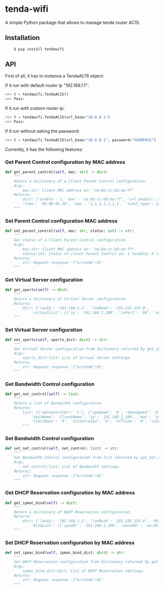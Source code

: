 # tenda-wifi

A simple Python package that allows to manage tenda router AC15.

## Installation

```bash
    $ pip install tendawifi
```

## API

First of all, it has to instance a TendaAC15 object:

If it run with default router ip "192.168.1.1":

```python
>>> t = tendawifi.TendaAC15()
>>> Pass:
```

If it run with custom router ip:

```python
>>> t = tendawifi.TendaAC15(url_base="10.0.0.1")
>>> Pass:
```

If it run without asking the password:

```python
>>> t = tendawifi.TendaAC15(url_base="10.0.0.1", password="YOURPASS")
```

Currently, it has the following features:

### Get Parent Control configuration by MAC address

```python
def get_parent_control(self, mac: str) -> dict:
    """
    Return a dictionary of a Client Parent Control configuration.
    Args:
        mac:str: Client MAC address ex: "aa:bb:cc:dd:ee:ff"
    Returns:
        dict: {'enable': 1, 'mac': 'aa:bb:cc:dd:ee:ff', 'url_enable': 0, 'urls': '',
        'time': '09:00-01:30', 'day': '1,1,1,1,1,1,1', 'limit_type': 1}
    """
```

### Set Parent Control configuration MAC address

```python
def set_parent_control(self, mac: str, status: int) -> str:
    """
    Set status of a Client Parent Control configuration.
    Args:
        mac:str: Client MAC address ex: "aa:bb:cc:dd:ee:ff"
        status:int: Status of client Parent Control ex: 1 (enable) 0 (disable)
    Returns:
        str: Request response '{"errCode":0}'
    """
```

### Get Virtual Server configuration

```python
def get_vports(self) -> dict:
    """
    Return a dictionary of Virtual Server configuration.
    Returns:
        dict: {'lanIp': '192.168.1.1', 'lanMask': '255.255.255.0',
            'virtualList': [{'ip': '192.168.1.100', 'inPort': '80', 'outPort': '80', 'protocol': '0'}, ...]}
    """
```

### Set Virtual Server configuration

```python
def set_vports(self, vports_dict: dict) -> str:
    """
    Set Virtual Server configuration from dictionary returned by get_vports() method.
    Args:
        vports_dict:list: List of Virtual Server settings.
    Returns:
        str: Request response '{"errCode":0}'
    """
```

### Get Bandwidth Control configuration

```python
def get_net_control(self) -> list:
    """
    Return a list of Bandwidth configuration.
    Returns:
        list: [{'netControlEn': '1'}, {'upSpeed': '0', 'downSpeed': '0', 'devType': 'unknown',
            'hostName': 'ClientName', 'ip': '192.168.1.100', 'mac': 'aa:bb:cc:dd:ee:ff', 'limitUp': '0',
            'limitDown': '0', 'isControled': '0', 'offline': '0', 'isSet': '0'}, ...]
        """
```

### Set Bandwidth Control configuration

```python
def set_net_control(self, net_control: list) -> str:
    """
    Set Bandwidth Control configuration from list returned by get_net_control() method.
    Args:
        net_control:list: List of Bandwidth settings.
    Returns:
        str: Request response '{"errCode":0}'
    """
```

### Get DHCP Reservation configuration by MAC address

```python
def get_ipmac_bind(self) -> dict:
    """
    Return a dictionary of DHCP Reservation configuration.
    Returns:
        dict: {'lanIp': '192.168.1.1', 'lanMask': '255.255.255.0', 'dhttpIP': '172.27.175.218', 'dhcpClientList': [],
            'bindList': [{'ipaddr': '192.168.1.100', 'macaddr': 'aa:bb:cc:dd:ee:ff', 'devname': 'ClientName', 'status': '1'}, ...]}
    """
```

### Set DHCP Reservation configuration by MAC address

```python
def set_ipmac_bind(self, ipmac_bind_dict: dict) -> str:
    """
    Set DHCP Reservation configuration from dictionary returned by get_ipmac_bind() method.
    Args:
        ipmac_bind_dict:dict: List of DHCP Reservation settings.
    Returns:
        str: Request response '{"errCode":0}'
    """
```
